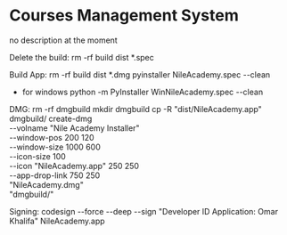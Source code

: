 # Courses Management System
no description at the moment

Delete the build:
rm -rf build dist *.spec

Build App:
rm -rf build dist *.dmg
pyinstaller NileAcademy.spec --clean

* for windows
python -m PyInstaller WinNileAcademy.spec --clean

DMG:
rm -rf dmgbuild
mkdir dmgbuild
cp -R "dist/NileAcademy.app" dmgbuild/
create-dmg \
  --volname "Nile Academy Installer" \
  --window-pos 200 120 \
  --window-size 1000 600 \
  --icon-size 100 \
  --icon "NileAcademy.app" 250 250 \
  --app-drop-link 750 250 \
  "NileAcademy.dmg" \
  "dmgbuild/"

Signing:
codesign --force --deep --sign "Developer ID Application: Omar Khalifa" NileAcademy.app
